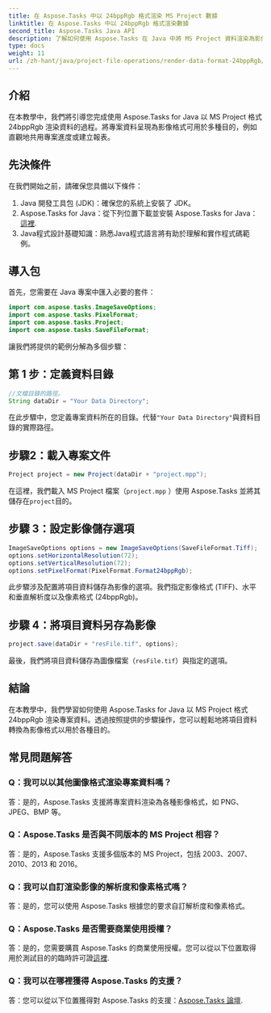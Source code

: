 ```yaml
---
title: 在 Aspose.Tasks 中以 24bppRgb 格式渲染 MS Project 數據
linktitle: 在 Aspose.Tasks 中以 24bppRgb 格式渲染數據
second_title: Aspose.Tasks Java API
description: 了解如何使用 Aspose.Tasks 在 Java 中將 MS Project 資料渲染為影像。請按照我們的逐步教學進行無縫整合。
type: docs
weight: 11
url: /zh-hant/java/project-file-operations/render-data-format-24bppRgb/
---
```

## 介紹
在本教學中，我們將引導您完成使用 Aspose.Tasks for Java 以 MS Project 格式 24bppRgb 渲染資料的過程。將專案資料呈現為影像格式可用於多種目的，例如直觀地共用專案進度或建立報表。
## 先決條件
在我們開始之前，請確保您具備以下條件：
1. Java 開發工具包 (JDK)：確保您的系統上安裝了 JDK。
2.  Aspose.Tasks for Java：從下列位置下載並安裝 Aspose.Tasks for Java：[這裡](https://releases.aspose.com/tasks/java/).
3. Java程式設計基礎知識：熟悉Java程式語言將有助於理解和實作程式碼範例。

## 導入包
首先，您需要在 Java 專案中匯入必要的套件：
```java
import com.aspose.tasks.ImageSaveOptions;
import com.aspose.tasks.PixelFormat;
import com.aspose.tasks.Project;
import com.aspose.tasks.SaveFileFormat;
```

讓我們將提供的範例分解為多個步驟：
## 第 1 步：定義資料目錄
```java
//文檔目錄的路徑。
String dataDir = "Your Data Directory";
```
在此步驟中，您定義專案資料所在的目錄。代替`"Your Data Directory"`與資料目錄的實際路徑。
## 步驟2：載入專案文件
```java
Project project = new Project(dataDir + "project.mpp");
```
在這裡，我們載入 MS Project 檔案（`project.mpp` ）使用 Aspose.Tasks 並將其儲存在`project`目的。
## 步驟 3：設定影像儲存選項
```java
ImageSaveOptions options = new ImageSaveOptions(SaveFileFormat.Tiff);
options.setHorizontalResolution(72);
options.setVerticalResolution(72);
options.setPixelFormat(PixelFormat.Format24bppRgb);
```
此步驟涉及配置將項目資料儲存為影像的選項。我們指定影像格式 (TIFF)、水平和垂直解析度以及像素格式 (24bppRgb)。
## 步驟 4：將項目資料另存為影像
```java
project.save(dataDir + "resFile.tif", options);
```
最後，我們將項目資料儲存為圖像檔案（`resFile.tif`）與指定的選項。

## 結論
在本教學中，我們學習如何使用 Aspose.Tasks for Java 以 MS Project 格式 24bppRgb 渲染專案資料。透過按照提供的步驟操作，您可以輕鬆地將項目資料轉換為影像格式以用於各種目的。
## 常見問題解答
### Q：我可以以其他圖像格式渲染專案資料嗎？
答：是的，Aspose.Tasks 支援將專案資料渲染為各種影像格式，如 PNG、JPEG、BMP 等。
### Q：Aspose.Tasks 是否與不同版本的 MS Project 相容？
答：是的，Aspose.Tasks 支援多個版本的 MS Project，包括 2003、2007、2010、2013 和 2016。
### Q：我可以自訂渲染影像的解析度和像素格式嗎？
答：是的，您可以使用 Aspose.Tasks 根據您的要求自訂解析度和像素格式。
### Q：Aspose.Tasks 是否需要商業使用授權？
答：是的，您需要購買 Aspose.Tasks 的商業使用授權。您可以從以下位置取得用於測試目的的臨時許可證[這裡](https://purchase.aspose.com/temporary-license/).
### Q：我可以在哪裡獲得 Aspose.Tasks 的支援？
答：您可以從以下位置獲得對 Aspose.Tasks 的支援：[Aspose.Tasks 論壇](https://forum.aspose.com/c/tasks/15).